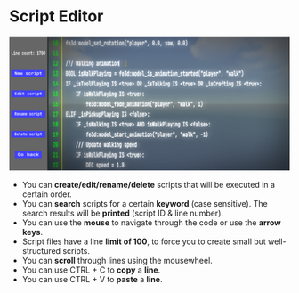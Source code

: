# Script Editor
![script](FabiEngine3D/engine_assets/readme/script_editor.png)
- You can **create/edit/rename/delete** scripts that will be executed in a certain order.
- You can **search** scripts for a certain **keyword** (case sensitive). The search results will be **printed** (script ID & line number).
- You can use the **mouse** to navigate through the code or use the **arrow keys**.
- Script files have a line **limit of 100**, to force you to create small but well-structured scripts.
- You can **scroll** through lines using the mousewheel.
- You can use CTRL + C to **copy** a **line**.
- You can use CTRL + V to **paste** a **line**.
